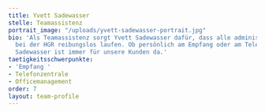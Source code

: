 ```yaml
---
title: Yvett Sadewasser
stelle: Teamassistenz
portrait_image: "/uploads/yvett-sadewasser-portrait.jpg"
bio: 'Als Teamassistenz sorgt Yvett Sadewasser dafür, dass alle administrativen Prozesse
  bei der HGR reibungslos laufen. Ob persönlich am Empfang oder am Telefon: Yvett
  Sadewasser ist immer für unsere Kunden da.'
taetigkeitsschwerpunkte:
- 'Empfang '
- Telefonzentrale
- Officemanagement
order: 7
layout: team-profile
---
```


